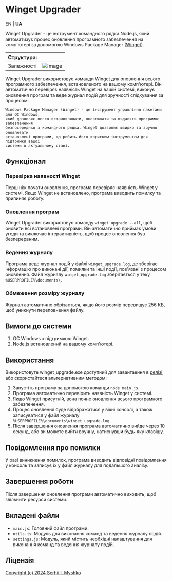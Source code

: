 # Winget Upgrader

[EN](https://github.com/sergeiown/Winget_Upgrade/blob/main/readme.md) | **[UA](https://github.com/sergeiown/Winget_Upgrade/blob/main/readme_ua.md)**

Winget Upgrader - це інструмент командного рядка Node.js, який автоматизує процес оновлення програмного забезпечення на комп'ютері за допомогою Windows Package Manager ([Winget](https://learn.microsoft.com/uk-ua/windows/package-manager/winget/)).

| Структура: |  |
| --- | --- |
| Залежності | ![image](https://github.com/sergeiown/Winget_Upgrade/assets/112722061/978c9947-0c51-4930-b8f3-0599bab2ef03) |

Winget Upgrader використовує команди Winget для оновлення всього програмного забезпечення, встановленого на вашому комп'ютері. Він автоматично перевіряє наявність Winget на вашій системі, виконує оновлення програм та веде журнал подій для зручності слідкування за процесом.

```
Windows Package Manager (Winget) - це інструмент управління пакетами для ОС Windows,
який дозволяє легко встановлювати, оновлювати та видаляти програмне забезпечення
безпосередньо з командного рядка. Winget дозволяє швидко та зручно оновлювати
встановлені програми, що робить його корисним інструментом для підтримки вашої
системи в актуальному стані.
```

## Функціонал

### Перевірка наявності Winget
Перш ніж почати оновлення, програма перевіряє наявність Winget у системі. Якщо Winget не встановлено, програма виводить помилку та припиняє роботу.

### Оновлення програм
Winget Upgrader використовує команду `winget upgrade --all`, щоб оновити всі встановлені програми. Він автоматично приймає умови угоди та виключає інтерактивність, щоб процес оновлення був безперервним.

### Ведення журналу
Програма веде журнал подій у файлі `winget_upgrade.log`, де зберігає інформацію про виконані дії, помилки та інші події, пов'язані з процесом оновлення.
Файл журналу `winget_upgrade.log` зберігається у теку `%USERPROFILE%\documents\`.

### Обмеження розміру журналу
Журнал автоматично обрізається, якщо його розмір перевищує 256 КБ, щоб уникнути переповнення файлу.

## Вимоги до системи

1. ОС Windows з підтримкою Winget.
2. Node.js встановлений на вашому комп'ютері.

## Використання

Використовуте winget_upgrade.exe доступний для завантаення в [релізі](https://github.com/sergeiown/Winget_Upgrade/releases), або скористайтеся альтернативним методом:

1. Запустіть програму за допомогою команди `node main.js`.
2. Програма автоматично перевірить наявність Winget у системі.
3. Якщо Winget присутній, вона почне оновлення всього програмного забезпечення.
4. Процес оновлення буде відображатися у вікні консолі, а також записуватися у файл журналу `%USERPROFILE%\documents\winget_upgrade.log`.
5. Після завершення оновлення програма автоматично вийде через 10 секунд, або ви можете вийти вручну, натиснувши будь-яку клавішу.

## Повідомлення про помилки

У разі виникнення помилок, програма виводить відповідні повідомлення у консоль та записує їх у файл журналу для подальшого аналізу.

## Завершення роботи

Після завершення оновлення програми автоматично виходить, щоб звільнити ресурси системи.

## Вкладені файли

- `main.js`: Головний файл програми.
- `utils.js`: Модуль для виконання команд та ведення журналу подій.
- `settings.js`: Модуль, який містить необхідні налаштування для виконання команд та ведення журналу подій.

## Ліцензія

[Copyright (c) 2024 Serhii I. Myshko](https://github.com/sergeiown/Winget_Upgrade/blob/main/LICENSE)
